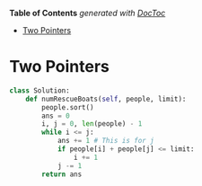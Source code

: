 <!-- START doctoc generated TOC please keep comment here to allow auto update -->
<!-- DON'T EDIT THIS SECTION, INSTEAD RE-RUN doctoc TO UPDATE -->
**Table of Contents**  *generated with [DocToc](https://github.com/thlorenz/doctoc)*

- [Two Pointers](#two-pointers)

<!-- END doctoc generated TOC please keep comment here to allow auto update -->

# Two Pointers

```python
class Solution:
    def numRescueBoats(self, people, limit):
        people.sort()
        ans = 0
        i, j = 0, len(people) - 1
        while i <= j:
            ans += 1 # This is for j
            if people[i] + people[j] <= limit:
                i += 1
            j -= 1
        return ans
```
